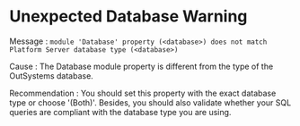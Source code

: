 # Unexpected Database Warning

Message
:   `module 'Database' property (<database>) does not match Platform Server database type (<database>)`

Cause
:   The Database module property is different from the type of the OutSystems database.

Recommendation
:   You should set this property with the exact database type or choose '(Both)'. Besides, you should also validate whether your SQL queries are compliant with the database type you are using.
